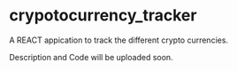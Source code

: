 # crypotocurrency_tracker

A REACT appication to track the different crypto currencies.

Description and Code will be uploaded soon.
